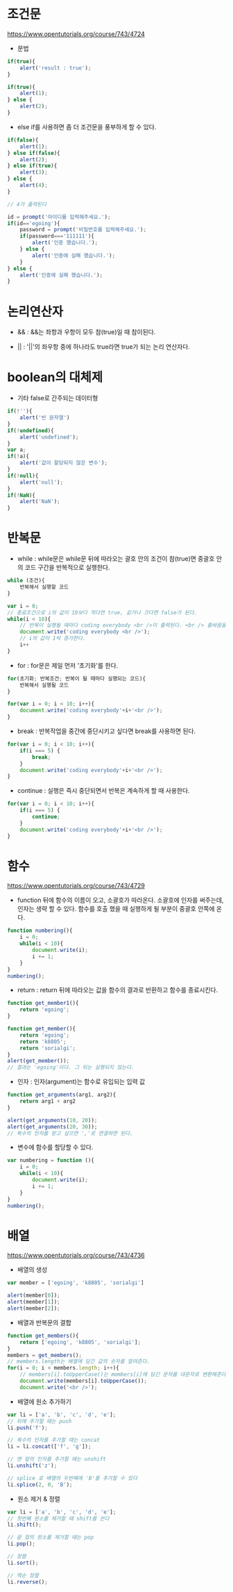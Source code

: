 # 조건문
https://www.opentutorials.org/course/743/4724

- 문법
```javascript
if(true){
    alert('result : true');
}

if(true){
    alert(1);
} else {
    alert(2);
}
```

- else if를 사용하면 좀 더 조건문을 풍부하게 할 수 있다.
```javascript
if(false){
    alert(1);
} else if(false){
    alert(2);
} else if(true){
    alert(3);
} else {
    alert(4);
}

// 4가 출력된다

id = prompt('아이디를 입력해주세요.');
if(id=='egoing'){
    password = prompt('비밀번호를 입력해주세요.');
    if(password==='111111'){
        alert('인증 했습니다.');
    } else {
        alert('인증에 실패 했습니다.');
    }
} else {
    alert('인증에 실패 했습니다.');
}
```

# 논리연산자

- && : &&는 좌항과 우항이 모두 참(true)일 때 참이된다.

- || : '||'의 좌우항 중에 하나라도 true라면 true가 되는 논리 연산자다.


# boolean의 대체제

- 기타 false로 간주되는 데이터형
```javascript
if(!''){
    alert('빈 문자열')
}
if(!undefined){
    alert('undefined');
}
var a;
if(!a){
    alert('값이 할당되지 않은 변수');
}
if(!null){
    alert('null');
}
if(!NaN){
    alert('NaN');
}
```

# 반복문

- while : while문은 while문 뒤에 따라오는 괄호 안의 조건이 참(true)면 중괄호 안의 코드 구간을 반복적으로 실행한다.
```javascript
while (조건){
    반복해서 실행할 코드
}

var i = 0;
// 종료조건으로 i의 값이 10보다 작다면 true, 같거나 크다면 false가 된다.
while(i < 10){
    // 반복이 실행될 때마다 coding everybody <br />이 출력된다. <br /> 줄바꿈을 의미하는 HTML 태그
    document.write('coding everybody <br />');
    // i의 값이 1씩 증가한다.
    i++
}
```

- for : for문은 제일 먼저 '초기화'를 한다.
```javascript
for(초기화; 반복조건; 반복이 될 때마다 실행되는 코드){
    반복해서 실행될 코드
}

for(var i = 0; i < 10; i++){
    document.write('coding everybody'+i+'<br />');
}
```

- break : 반복작업을 중간에 중단시키고 싶다면 break를 사용하면 된다.
```javascript
for(var i = 0; i < 10; i++){
    if(i === 5) {
        break;
    }
    document.write('coding everybody'+i+'<br />');
}
```

- continue : 실행은 즉시 중단되면서 반복은 계속하게 할 때 사용한다.
```javascript
for(var i = 0; i < 10; i++){
    if(i === 5) {
        continue;
    }
    document.write('coding everybody'+i+'<br />');
}
```

# 함수
https://www.opentutorials.org/course/743/4729

- function 뒤에 함수의 이름이 오고, 소괄호가 따라온다. 소괄호에 인자를 써주는데, 인자는 생략 할 수 있다. 함수를 호출 했을 때 실행하게 될 부분이 중괄호 안쪽에 온다.
```javascript
function numbering(){
    i = 0;
    while(i < 10){
        document.write(i);
        i += 1;
    }   
}
numbering();
```

- return : return 뒤에 따라오는 값을 함수의 결과로 반환하고 함수를 종료시킨다.
```javascript
function get_member1(){
    return 'egoing';
}

function get_member(){
    return 'egoing';
    return 'k8805';
    return 'sorialgi';
}
alert(get_member());
// 결과는 'egoing'이다. 그 뒤는 실행되지 않는다.
```

- 인자 : 인자(argument)는 함수로 유입되는 입력 값
```javascript
function get_arguments(arg1, arg2){
    return arg1 + arg2
}

alert(get_arguments(10, 20));
alert(get_arguments(20, 30));
// 복수의 인자를 받고 싶으면 ','로 연결하면 된다.
```

- 변수에 함수를 할당할 수 있다.
```javascript
var numbering = function (){
    i = 0;
    while(i < 10){
        document.write(i);
        i += 1;
    }   
}
numbering();
```

# 배열
https://www.opentutorials.org/course/743/4736

- 배열의 생성
```javascript
var member = ['egoing', 'k8805', 'sorialgi']

alert(member[0]);
alert(member[1]);
alert(member[2]);
```

- 배열과 반복문의 결합
```javascript
function get_members(){
    return ['egoing', 'k8805', 'sorialgi'];
}
members = get_members();
// members.length는 배열에 담긴 값의 숫자를 알려준다.
for(i = 0; i < members.length; i++){
    // members[i].toUpperCase()는 members[i]에 담긴 문자를 대문자로 변환해준다.
    document.write(members[i].toUpperCase());   
    document.write('<br />');
```

- 배열에 원소 추가하기  
```javascript
var li = ['a', 'b', 'c', 'd', 'e'];
// 뒤에 추가할 때는 push
li.push('f');

// 복수의 인자를 추가할 때는 concat
li = li.concat(['f', 'g']);

// 맨 앞의 인자를 추가할 때는 unshift
li.unshift('z');

// splice 로 배열의 두번째에 'B'를 추가할 수 있다
li.splice(2, 0, 'B');
```

- 원소 제거 & 정렬
```javascript
var li = ['a', 'b', 'c', 'd', 'e'];
// 첫번째 원소를 제거할 때 shift를 쓴다
li.shift();

// 끝 점의 원소를 제거할 때는 pop
li.pop();

// 정렬
li.sort();

// 역순 정렬
li.reverse();
```
